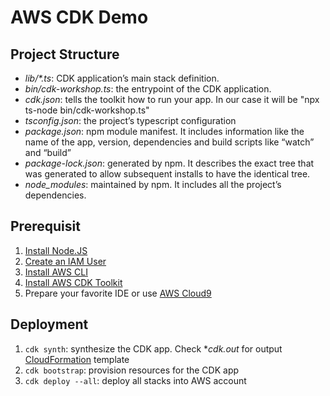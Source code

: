 # AWS CDK Demo

## Project Structure

- *lib/\*.ts*: CDK application’s main stack definition.
- *bin/cdk-workshop.ts*: the entrypoint of the CDK application.
- *cdk.json*: tells the toolkit how to run your app. In our case it will be "npx ts-node bin/cdk-workshop.ts"
- *tsconfig.json*: the project’s typescript configuration
- *package.json*: npm module manifest. It includes information like the name of the app, version, dependencies and build scripts like “watch” and “build”
- *package-lock.json*: generated by npm. It describes the exact tree that was generated to allow subsequent installs to have the identical tree.
- *node_modules*: maintained by npm. It includes all the project’s dependencies.

## Prerequisit

1. [Install Node.JS](https://nodejs.org/en/)
2. [Create an IAM User](https://docs.aws.amazon.com/IAM/latest/UserGuide/id_users_create.html)
3. [Install AWS CLI](https://docs.aws.amazon.com/cli/latest/userguide/getting-started-install.html)
4. [Install AWS CDK Toolkit](https://docs.aws.amazon.com/cdk/v2/guide/cli.html)
5. Prepare your favorite IDE or use [AWS Cloud9](https://aws.amazon.com/cn/cloud9/)


## Deployment

1. `cdk synth`: synthesize the CDK app. Check **cdk.out* for output [CloudFormation](https://aws.amazon.com/cn/cloudformation/) template
2. `cdk bootstrap`: provision resources for the CDK app
3. `cdk deploy --all`: deploy all stacks into AWS account
